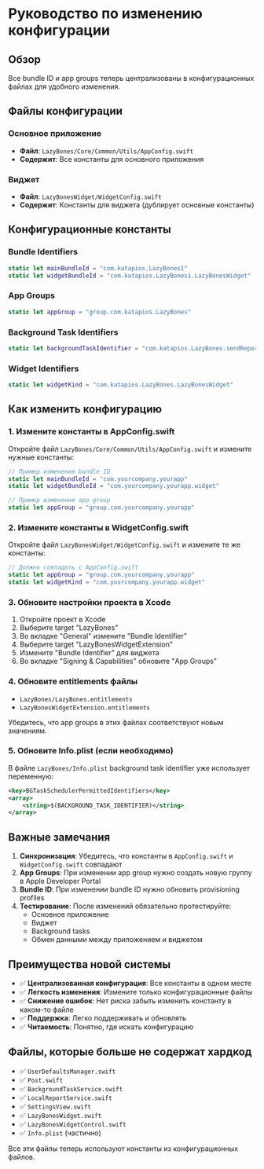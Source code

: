 # Руководство по изменению конфигурации

## Обзор

Все bundle ID и app groups теперь централизованы в конфигурационных файлах для удобного изменения.

## Файлы конфигурации

### Основное приложение
- **Файл**: `LazyBones/Core/Common/Utils/AppConfig.swift`
- **Содержит**: Все константы для основного приложения

### Виджет
- **Файл**: `LazyBonesWidget/WidgetConfig.swift`
- **Содержит**: Константы для виджета (дублирует основные константы)

## Конфигурационные константы

### Bundle Identifiers
```swift
static let mainBundleId = "com.katapios.LazyBones1"
static let widgetBundleId = "com.katapios.LazyBones1.LazyBonesWidget"
```

### App Groups
```swift
static let appGroup = "group.com.katapios.LazyBones"
```

### Background Task Identifiers
```swift
static let backgroundTaskIdentifier = "com.katapios.LazyBones.sendReport"
```

### Widget Identifiers
```swift
static let widgetKind = "com.katapios.LazyBones.LazyBonesWidget"
```

## Как изменить конфигурацию

### 1. Измените константы в AppConfig.swift
Откройте файл `LazyBones/Core/Common/Utils/AppConfig.swift` и измените нужные константы:

```swift
// Пример изменения bundle ID
static let mainBundleId = "com.yourcompany.yourapp"
static let widgetBundleId = "com.yourcompany.yourapp.widget"

// Пример изменения app group
static let appGroup = "group.com.yourcompany.yourapp"
```

### 2. Измените константы в WidgetConfig.swift
Откройте файл `LazyBonesWidget/WidgetConfig.swift` и измените те же константы:

```swift
// Должно совпадать с AppConfig.swift
static let appGroup = "group.com.yourcompany.yourapp"
static let widgetKind = "com.yourcompany.yourapp.widget"
```

### 3. Обновите настройки проекта в Xcode
1. Откройте проект в Xcode
2. Выберите target "LazyBones"
3. Во вкладке "General" измените "Bundle Identifier"
4. Выберите target "LazyBonesWidgetExtension"
5. Измените "Bundle Identifier" для виджета
6. Во вкладке "Signing & Capabilities" обновите "App Groups"

### 4. Обновите entitlements файлы
- `LazyBones/LazyBones.entitlements`
- `LazyBonesWidgetExtension.entitlements`

Убедитесь, что app groups в этих файлах соответствуют новым значениям.

### 5. Обновите Info.plist (если необходимо)
В файле `LazyBones/Info.plist` background task identifier уже использует переменную:
```xml
<key>BGTaskSchedulerPermittedIdentifiers</key>
<array>
    <string>$(BACKGROUND_TASK_IDENTIFIER)</string>
</array>
```

## Важные замечания

1. **Синхронизация**: Убедитесь, что константы в `AppConfig.swift` и `WidgetConfig.swift` совпадают
2. **App Groups**: При изменении app group нужно создать новую группу в Apple Developer Portal
3. **Bundle ID**: При изменении bundle ID нужно обновить provisioning profiles
4. **Тестирование**: После изменений обязательно протестируйте:
   - Основное приложение
   - Виджет
   - Background tasks
   - Обмен данными между приложением и виджетом

## Преимущества новой системы

- ✅ **Централизованная конфигурация**: Все константы в одном месте
- ✅ **Легкость изменения**: Измените только конфигурационные файлы
- ✅ **Снижение ошибок**: Нет риска забыть изменить константу в каком-то файле
- ✅ **Поддержка**: Легко поддерживать и обновлять
- ✅ **Читаемость**: Понятно, где искать конфигурацию

## Файлы, которые больше не содержат хардкод

- ✅ `UserDefaultsManager.swift`
- ✅ `Post.swift`
- ✅ `BackgroundTaskService.swift`
- ✅ `LocalReportService.swift`
- ✅ `SettingsView.swift`
- ✅ `LazyBonesWidget.swift`
- ✅ `LazyBonesWidgetControl.swift`
- ✅ `Info.plist` (частично)

Все эти файлы теперь используют константы из конфигурационных файлов. 